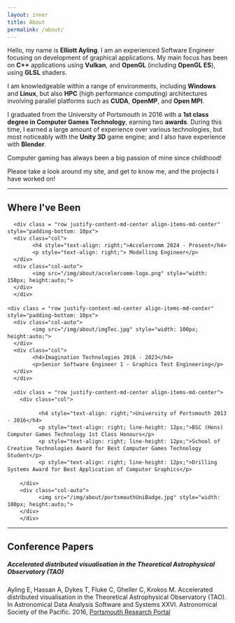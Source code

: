```yaml
---
layout: inner
title: About
permalink: /about/
---
```


Hello, my name is **Elliott Ayling**. I am an experienced Software Engineer focusing on development of graphical applications. My main focus has been on **C++** applications using **Vulkan**, and **OpenGL** (including **OpenGL ES**), using **GLSL** shaders.

I am knowledgeable within a range of environments, including **Windows** and **Linux**, but also **HPC** (high performance computing) architectures involving parallel platforms such as **CUDA**, **OpenMP**, and **Open MPI**.

I graduated from the University of Portsmouth in 2016 with a **1st class degree in Computer Games Technology**, earning two **awards**. During this time, I earned a large amount of experience over various technologies, but most noticeably with the **Unity 3D** game engine; and I also have experience with **Blender**.

Computer gaming has always been a big passion of mine since childhood!

Please take a look around my site, and get to know me, and the projects I have worked on!

---

## Where I've Been

  <div class="container">

      <div class = "row justify-content-md-center align-items-md-center" style="padding-bottom: 10px">
      <div class="col">
            <h4 style="text-align: right;">Accelercomm 2024 - Present</h4>
            <p style="text-align: right;"> Modelling Engineer</p>
      </div>
      <div class="col-auto">
            <img src="/img/about/accelercomm-logo.png" style="width: 150px; height:auto;">
      </div>
      </div>

    <div class = "row justify-content-md-center align-items-md-center" style="padding-bottom: 10px">
      <div class="col-auto">
            <img src="/img/about/imgTec.jpg" style="width: 100px; height:auto;">
      </div>
      <div class="col">
            <h4>Imagination Technologies 2016 - 2023</h4>
            <p>Senior Software Engineer 1 - Graphics Test Engineering</p>
      </div>
      </div>

      <div class = "row justify-content-md-center align-items-md-center">
        <div class="col">

              <h4 style="text-align: right;">University of Portsmouth 2013 - 2016</h4>
              <p style="text-align: right; line-height: 12px;">BSC (Hons) Computer Games Technology 1st Class Honours</p>
              <p style="text-align: right; line-height: 12px;">School of Creative Technologies Award for Best Computer Games Technology Student</p>
              <p style="text-align: right; line-height: 12px;">Drilling Systems Award for Best Application of Computer Graphics</p>

        </div>
        <div class="col-auto">
              <img src="/img/about/portsmouthUniBadge.jpg" style="width: 100px; height:auto;">
        </div>
        </div>
  </div>

---

## Conference Papers
##### Accelerated distributed visualisation in the Theoretical Astrophysical Observatory (TAO)
Ayling E, Hassan A, Dykes T, Fluke C, Gheller C, Krokos M. Accelerated distributed visualisation in the Theoretical Astrophysical Observatory (TAO). In Astronomical Data Analysis Software and Systems XXVI. Astronomical Society of the Pacific. 2016, [Portsmouth Research Portal](https://researchportal.port.ac.uk/en/publications/accelerated-distributed-visualisation-in-the-theoretical-astrophy)